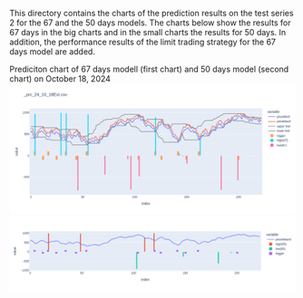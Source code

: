 This directory contains the charts of the prediction results on the test series 2 for the 67 and the 50 days models.
The charts below show the results for 67 days in the big charts and in the small charts the results for 50 days.
In addition, the performance results of the limit trading strategy for the 67 days model are added.

Prediciton chart of 67 days modell (first chart) and 50 days model (second chart) on October 18, 2024\
![Prediciton chart 67 days modell](1018/plt_24_10_18_d67b.png)
![Prediciton chart 50 days modell](1018/plt_24_10_18_d50b_s.png)
